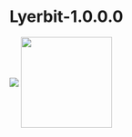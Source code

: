 # Lyerbit-1.0.0.0
<img align="center" src="https://user-images.githubusercontent.com/100108676/164607027-97a87f15-8a6a-4e1d-a499-82c8b82e7f53.gif"></a>
<img align="center" width="160" src="https://user-images.githubusercontent.com/100108676/164607187-425e5e0c-2e0a-447f-b0bc-7c23fb48c9ef.gif"></a>
